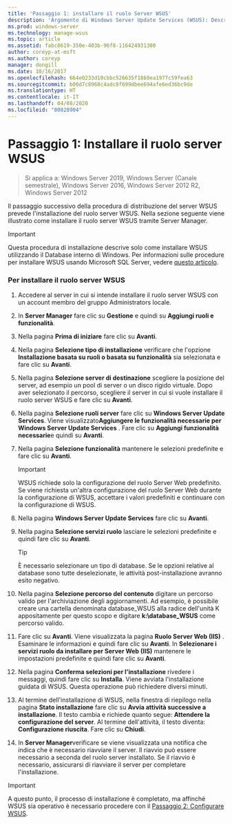 ```yaml
---
title: 'Passaggio 1: installare il ruolo Server WSUS'
description: 'Argomento di Windows Server Update Services (WSUS): Descrive come installare il ruolo server tramite Server Manager'
ms.prod: windows-server
ms.technology: manage-wsus
ms.topic: article
ms.assetid: fabc8619-350e-403b-96f8-116424931300
author: coreyp-at-msft
ms.author: coreyp
manager: dongill
ms.date: 10/16/2017
ms.openlocfilehash: 664e0233d10cbbc526635f1868ea1977c59fea63
ms.sourcegitcommit: b00d7c8968c4adc8f699dbee694afe6ed36bc9de
ms.translationtype: HT
ms.contentlocale: it-IT
ms.lasthandoff: 04/08/2020
ms.locfileid: "80828904"
---
```

# <a name="step-1-install-the-wsus-server-role"></a>Passaggio 1: Installare il ruolo server WSUS

>Si applica a: Windows Server 2019, Windows Server (Canale semestrale), Windows Server 2016, Windows Server 2012 R2, Windows Server 2012

Il passaggio successivo della procedura di distribuzione del server WSUS prevede l'installazione del ruolo server WSUS. Nella sezione seguente viene illustrato come installare il ruolo server WSUS tramite Server Manager.

> [!IMPORTANT]
> Questa procedura di installazione descrive solo come installare WSUS utilizzando il Database interno di Windows. Per informazioni sulle procedure per installare WSUS usando Microsoft SQL Server, vedere [questo articolo](https://social.technet.microsoft.com/wiki/contents/articles/10020.installing-wsus-server-role-on-windows-server-2012-with-microsoft-sql-database.aspx).

### <a name="to-install-the-wsus-server-role"></a>Per installare il ruolo server WSUS

1.  Accedere al server in cui si intende installare il ruolo server WSUS con un account membro del gruppo Administrators locale.

2.  In **Server Manager** fare clic su **Gestione** e quindi su **Aggiungi ruoli e funzionalità**.

3.  Nella pagina **Prima di iniziare** fare clic su **Avanti**.

4.  Nella pagina **Selezione tipo di installazione** verificare che l'opzione **Installazione basata su ruoli o basata su funzionalità** sia selezionata e fare clic su **Avanti**.

5.  Nella pagina **Selezione server di destinazione** scegliere la posizione del server, ad esempio un pool di server o un disco rigido virtuale. Dopo aver selezionato il percorso, scegliere il server in cui si vuole installare il ruolo server WSUS e fare clic su **Avanti**.

6.  Nella pagina **Selezione ruoli server** fare clic su **Windows Server Update Services**.  Viene visualizzato**Aggiungere le funzionalità necessarie per Windows Server Update Services** . Fare clic su **Aggiungi funzionalità necessarie**e quindi su **Avanti**.

7.  Nella pagina **Selezione funzionalità** mantenere le selezioni predefinite e fare clic su **Avanti**.

    > [!IMPORTANT]
    > WSUS richiede solo la configurazione del ruolo Server Web predefinito. Se viene richiesta un'altra configurazione del ruolo Server Web durante la configurazione di WSUS, accettare i valori predefiniti e continuare con la configurazione di WSUS.

8.  Nella pagina **Windows Server Update Services** fare clic su **Avanti**.

9. Nella pagina **Selezione servizi ruolo** lasciare le selezioni predefinite e quindi fare clic su **Avanti**.

    > [!TIP]
    > È necessario selezionare un tipo di database. Se le opzioni relative al database sono tutte deselezionate, le attività post-installazione avranno esito negativo.

10. Nella pagina **Selezione percorso del contenuto** digitare un percorso valido per l'archiviazione degli aggiornamenti. Ad esempio, è possibile creare una cartella denominata database_WSUS alla radice dell'unità K appositamente per questo scopo e digitare **k:\database_WSUS** come percorso valido.

11. Fare clic su **Avanti**. Viene visualizzata la pagina **Ruolo Server Web (IIS)** . Esaminare le informazioni e quindi fare clic su **Avanti**. In **Selezionare i servizi ruolo da installare per Server Web (IIS)** mantenere le impostazioni predefinite e quindi fare clic su **Avanti**.

12. Nella pagina **Conferma selezioni per l'installazione** rivedere i messaggi, quindi fare clic su **Installa**. Viene avviata l'installazione guidata di WSUS. Questa operazione può richiedere diversi minuti.

13. Al termine dell'installazione di WSUS, nella finestra di riepilogo nella pagina **Stato installazione** fare clic su **Avvia attività successive a installazione**. Il testo cambia e richiede quanto segue: **Attendere la configurazione del server**. Al termine dell'attività, il testo diventa: **Configurazione riuscita**. Fare clic su **Chiudi**.

14. In **Server Manager**verificare se viene visualizzata una notifica che indica che è necessario riavviare il server. Il riavvio può essere necessario a seconda del ruolo server installato. Se il riavvio è necessario, assicurarsi di riavviare il server per completare l'installazione.

> [!IMPORTANT]
> A questo punto, il processo di installazione è completato, ma affinché WSUS sia operativo è necessario procedere con il [Passaggio 2: Configurare WSUS](2-configure-wsus.md).

